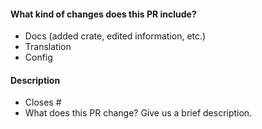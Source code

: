 <!-- Thank you for opening a PR! We really appreciate you taking the time to help out 🙌 -->

#### What kind of changes does this PR include?

<!-- Delete any that don’t apply -->

- Docs (added crate, edited information, etc.)
- Translation
- Config

#### Description

- Closes # <!-- Add an issue number if this PR will close it. -->
- What does this PR change? Give us a brief description.

<!--
Here’s what will happen next:
One or more of our maintainers will take a look and may ask you to make changes.
We try to be responsive, but don’t worry if this takes a day or two.
-->
